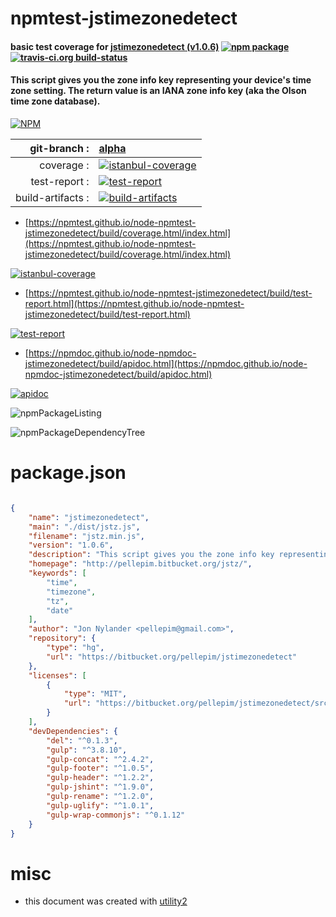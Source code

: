 # npmtest-jstimezonedetect

#### basic test coverage for  [jstimezonedetect (v1.0.6)](http://pellepim.bitbucket.org/jstz/)  [![npm package](https://img.shields.io/npm/v/npmtest-jstimezonedetect.svg?style=flat-square)](https://www.npmjs.org/package/npmtest-jstimezonedetect) [![travis-ci.org build-status](https://api.travis-ci.org/npmtest/node-npmtest-jstimezonedetect.svg)](https://travis-ci.org/npmtest/node-npmtest-jstimezonedetect)

#### This script gives you the zone info key representing your device's time zone setting. The return value is an IANA zone info key (aka the Olson time zone database).

[![NPM](https://nodei.co/npm/jstimezonedetect.png?downloads=true&downloadRank=true&stars=true)](https://www.npmjs.com/package/jstimezonedetect)

| git-branch : | [alpha](https://github.com/npmtest/node-npmtest-jstimezonedetect/tree/alpha)|
|--:|:--|
| coverage : | [![istanbul-coverage](https://npmtest.github.io/node-npmtest-jstimezonedetect/build/coverage.badge.svg)](https://npmtest.github.io/node-npmtest-jstimezonedetect/build/coverage.html/index.html)|
| test-report : | [![test-report](https://npmtest.github.io/node-npmtest-jstimezonedetect/build/test-report.badge.svg)](https://npmtest.github.io/node-npmtest-jstimezonedetect/build/test-report.html)|
| build-artifacts : | [![build-artifacts](https://npmtest.github.io/node-npmtest-jstimezonedetect/glyphicons_144_folder_open.png)](https://github.com/npmtest/node-npmtest-jstimezonedetect/tree/gh-pages/build)|

- [https://npmtest.github.io/node-npmtest-jstimezonedetect/build/coverage.html/index.html](https://npmtest.github.io/node-npmtest-jstimezonedetect/build/coverage.html/index.html)

[![istanbul-coverage](https://npmtest.github.io/node-npmtest-jstimezonedetect/build/screenCapture.buildCi.browser.%252Ftmp%252Fbuild%252Fcoverage.lib.html.png)](https://npmtest.github.io/node-npmtest-jstimezonedetect/build/coverage.html/index.html)

- [https://npmtest.github.io/node-npmtest-jstimezonedetect/build/test-report.html](https://npmtest.github.io/node-npmtest-jstimezonedetect/build/test-report.html)

[![test-report](https://npmtest.github.io/node-npmtest-jstimezonedetect/build/screenCapture.buildCi.browser.%252Ftmp%252Fbuild%252Ftest-report.html.png)](https://npmtest.github.io/node-npmtest-jstimezonedetect/build/test-report.html)

- [https://npmdoc.github.io/node-npmdoc-jstimezonedetect/build/apidoc.html](https://npmdoc.github.io/node-npmdoc-jstimezonedetect/build/apidoc.html)

[![apidoc](https://npmdoc.github.io/node-npmdoc-jstimezonedetect/build/screenCapture.buildCi.browser.%252Ftmp%252Fbuild%252Fapidoc.html.png)](https://npmdoc.github.io/node-npmdoc-jstimezonedetect/build/apidoc.html)

![npmPackageListing](https://npmtest.github.io/node-npmtest-jstimezonedetect/build/screenCapture.npmPackageListing.svg)

![npmPackageDependencyTree](https://npmtest.github.io/node-npmtest-jstimezonedetect/build/screenCapture.npmPackageDependencyTree.svg)



# package.json

```json

{
    "name": "jstimezonedetect",
    "main": "./dist/jstz.js",
    "filename": "jstz.min.js",
    "version": "1.0.6",
    "description": "This script gives you the zone info key representing your device's time zone setting. The return value is an IANA zone info key (aka the Olson time zone database).",
    "homepage": "http://pellepim.bitbucket.org/jstz/",
    "keywords": [
        "time",
        "timezone",
        "tz",
        "date"
    ],
    "author": "Jon Nylander <pellepim@gmail.com>",
    "repository": {
        "type": "hg",
        "url": "https://bitbucket.org/pellepim/jstimezonedetect"
    },
    "licenses": [
        {
            "type": "MIT",
            "url": "https://bitbucket.org/pellepim/jstimezonedetect/src/default/LICENCE.txt"
        }
    ],
    "devDependencies": {
        "del": "^0.1.3",
        "gulp": "^3.8.10",
        "gulp-concat": "^2.4.2",
        "gulp-footer": "^1.0.5",
        "gulp-header": "^1.2.2",
        "gulp-jshint": "^1.9.0",
        "gulp-rename": "^1.2.0",
        "gulp-uglify": "^1.0.1",
        "gulp-wrap-commonjs": "^0.1.12"
    }
}
```



# misc
- this document was created with [utility2](https://github.com/kaizhu256/node-utility2)
